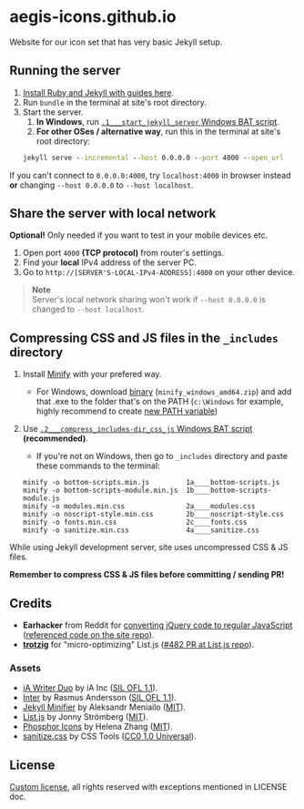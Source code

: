 # aegis-icons.github.io

Website for our icon set that has very basic Jekyll setup.

## Running the server

1. [Install Ruby and Jekyll with guides here](https://jekyllrb.com/docs/installation/#guides).
2. Run `bundle` in the terminal at site's root directory.
3. Start the server.
   1. **In Windows**, run [`.1___start_jekyll_server` Windows BAT script](https://github.com/aegis-icons/aegis-icons.github.io/blob/main/.1___start_jekyll_server.bat).
   2.  **For other OSes / alternative way**, run this in the terminal at site's root directory:
   ```cmd
   jekyll serve --incremental --host 0.0.0.0 --port 4000 --open_url
   ```
If you can't connect to `0.0.0.0:4000`, try `localhost:4000` in browser instead **or** changing `--host 0.0.0.0` to `--host localhost`.

## Share the server with local network

**Optional!** Only needed if you want to test in your mobile devices etc.

1. Open port `4000` **(TCP protocol)** from router's settings.
2. Find your **local** IPv4 address of the server PC.
3. Go to `http://[SERVER'S-LOCAL-IPv4-ADDRESS]:4000` on your other device.

> **Note** \
> Server's local network sharing won't work if `--host 0.0.0.0` is changed to `--host localhost`.

## Compressing CSS and JS files in the `_includes` directory

1. Install [Minify](https://github.com/tdewolff/minify/tree/master/cmd/minify#readme) with your prefered way.
   - For Windows, download [binary](https://github.com/tdewolff/minify/releases/latest) (`minify_windows_amd64.zip`) and add that .exe to the folder that's on the PATH (`c:\Windows` for example, highly recommend to create [new PATH variable](https://www.computerhope.com/issues/ch000549.htm))

2. Use [`.2___compress_includes-dir_css_js` Windows BAT script](https://github.com/aegis-icons/aegis-icons.github.io/blob/main/.2___compress_includes-dir_css_js.bat) **(recommended)**.
   - If you're not on Windows, then go to `_includes` directory and paste these commands to the terminal:
   ```
   minify -o bottom-scripts.min.js         1a____bottom-scripts.js
   minify -o bottom-scripts-module.min.js  1b____bottom-scripts-module.js
   minify -o modules.min.css               2a____modules.css
   minify -o noscript-style.min.css        2b____noscript-style.css
   minify -o fonts.min.css                 2c____fonts.css
   minify -o sanitize.min.css              4a____sanitize.css
   ```
   
While using Jekyll development server, site uses uncompressed CSS & JS files.

**Remember to compress CSS & JS files before committing / sending PR!**

## Credits

- **Earhacker** from Reddit for [converting jQuery code to regular JavaScript](https://old.reddit.com/r/CodingHelp/comments/oz5cov/can_somebody_help_me_get_this_converted_from/h7y9cua/) ([referenced code on the site repo](https://github.com/aegis-icons/aegis-icons.github.io/blob/0fd7502a865f5ea7c94f6e77ff01d9da4c085e64/index.html#L210+L232)).
- **[trotzig](https://github.com/trotzig)** for "micro-optimizing" List.js ([#482 PR at List.js repo](https://github.com/javve/list.js/pull/482)).

### Assets

- [iA Writer Duo](https://github.com/iaolo/iA-Fonts/tree/master/iA%20Writer%20Duo) by iA Inc ([SIL OFL 1.1](https://github.com/iaolo/iA-Fonts/blob/master/iA%20Writer%20Duo/LICENSE.md)).
- [Inter](https://rsms.me/inter/) by Rasmus Andersson ([SIL OFL 1.1](https://github.com/rsms/inter/blob/master/LICENSE.txt)).
- [Jekyll Minifier](https://github.com/Mendeo/jekyll-minifier) by Aleksandr Meniailo ([MIT](https://github.com/Mendeo/jekyll-minifier/blob/main/LICENSE)).
- [List.js](https://listjs.com/) by Jonny Strömberg ([MIT](https://github.com/javve/list.js/blob/master/LICENSE)).
- [Phosphor Icons](https://phosphoricons.com/) by Helena Zhang ([MIT](https://github.com/phosphor-icons/phosphor-icons/blob/master/LICENSE)).
- [sanitize.css](https://github.com/csstools/sanitize.css) by CSS Tools ([CC0 1.0 Universal](https://github.com/csstools/sanitize.css/blob/main/LICENSE.md)).

## License

[Custom license](LICENSE.md), all rights reserved with exceptions mentioned in LICENSE doc.
